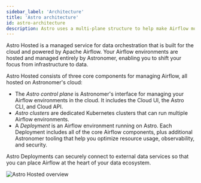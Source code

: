 ```yaml
---
sidebar_label: 'Architecture'
title: 'Astro architecture'
id: astro-architecture
description: Astro uses a multi-plane structure to help make Airflow more secure and reliable. Learn how the control plane and data plane work together on the cloud.
---
```


Astro Hosted is a managed service for data orchestration that is built for the cloud and powered by Apache Airflow. Your Airflow environments are hosted and managed entirely by Astronomer, enabling you to shift your focus from infrastructure to data. 

Astro Hosted consists of three core components for managing Airflow, all hosted on Astronomer's cloud:

- The _Astro control plane_ is Astronomer's interface for managing your Airflow environments in the cloud. It includes the Cloud UI, the Astro CLI, and Cloud API.
- _Astro clusters_ are dedicated Kubernetes clusters that can run multiple Airflow environments.
- A _Deployment_ is an Airflow environment running on Astro. Each Deployment includes all of the core Airflow components, plus additional Astronomer tooling that help you optimize resource usage, observability, and security.

Astro Deployments can securely connect to external data services so that you can place Airflow at the heart of your data ecosystem. 

![Astro Hosted overview](/img/docs/architecture-overview.png)



